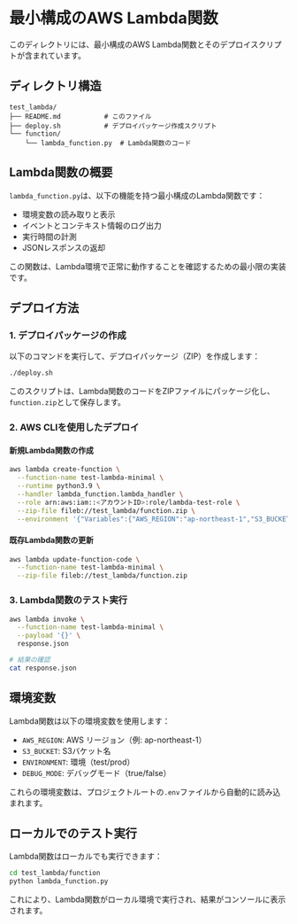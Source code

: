 # 最小構成のAWS Lambda関数

このディレクトリには、最小構成のAWS Lambda関数とそのデプロイスクリプトが含まれています。

## ディレクトリ構造

```
test_lambda/
├── README.md           # このファイル
├── deploy.sh           # デプロイパッケージ作成スクリプト
└── function/
    └── lambda_function.py  # Lambda関数のコード
```

## Lambda関数の概要

`lambda_function.py`は、以下の機能を持つ最小構成のLambda関数です：

- 環境変数の読み取りと表示
- イベントとコンテキスト情報のログ出力
- 実行時間の計測
- JSONレスポンスの返却

この関数は、Lambda環境で正常に動作することを確認するための最小限の実装です。

## デプロイ方法

### 1. デプロイパッケージの作成

以下のコマンドを実行して、デプロイパッケージ（ZIP）を作成します：

```bash
./deploy.sh
```

このスクリプトは、Lambda関数のコードをZIPファイルにパッケージ化し、`function.zip`として保存します。

### 2. AWS CLIを使用したデプロイ

#### 新規Lambda関数の作成

```bash
aws lambda create-function \
  --function-name test-lambda-minimal \
  --runtime python3.9 \
  --handler lambda_function.lambda_handler \
  --role arn:aws:iam::<アカウントID>:role/lambda-test-role \
  --zip-file fileb://test_lambda/function.zip \
  --environment '{"Variables":{"AWS_REGION":"ap-northeast-1","S3_BUCKET":"your-bucket-name","ENVIRONMENT":"test"}}'
```

#### 既存Lambda関数の更新

```bash
aws lambda update-function-code \
  --function-name test-lambda-minimal \
  --zip-file fileb://test_lambda/function.zip
```

### 3. Lambda関数のテスト実行

```bash
aws lambda invoke \
  --function-name test-lambda-minimal \
  --payload '{}' \
  response.json

# 結果の確認
cat response.json
```

## 環境変数

Lambda関数は以下の環境変数を使用します：

- `AWS_REGION`: AWS リージョン（例: ap-northeast-1）
- `S3_BUCKET`: S3バケット名
- `ENVIRONMENT`: 環境（test/prod）
- `DEBUG_MODE`: デバッグモード（true/false）

これらの環境変数は、プロジェクトルートの`.env`ファイルから自動的に読み込まれます。

## ローカルでのテスト実行

Lambda関数はローカルでも実行できます：

```bash
cd test_lambda/function
python lambda_function.py
```

これにより、Lambda関数がローカル環境で実行され、結果がコンソールに表示されます。
